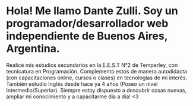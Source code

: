 # Hola! Me llamo Dante Zulli. Soy un programador/desarrollador web independiente de Buenos Aires, Argentina. 
Realicé mis estudios secundarios en la E.E.S.T N°2 de Temperley, con tecnicatura en Programación. Complemento estos de manera autodidacta (con capacitaciones online, cursos o clases) en tecnologías de mi interés.
También estudio Inglés desde hace ya 4 años (Poseo un nivel Intermedio/Superior). 
Siempre estoy dispuesto a descubrir cosas nuevas, ampliar mi conocimiento y a capacitarme dia a dia! <3
<!---
DanteZulli/DanteZulli is a ✨ special ✨ repository because its `README.md` (this file) appears on your GitHub profile.
You can click the Preview link to take a look at your changes.
--->
